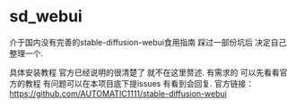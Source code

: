 # sd_webui
介于国内没有完善的stable-diffusion-webui食用指南 踩过一部份坑后 决定自己整理一个.

具体安装教程 官方已经说明的很清楚了 就不在这里赘述.
有需求的 可以先看看官方的教程 有问题可以在本项目底下提issues 有看到会回复.
官方链接：https://github.com/AUTOMATIC1111/stable-diffusion-webui

